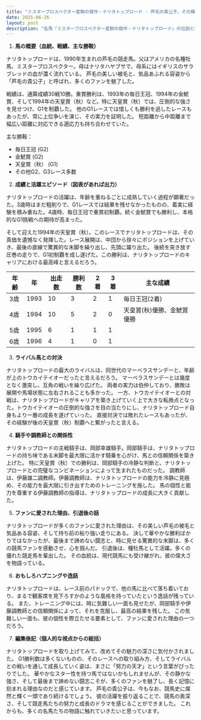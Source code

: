 ```yaml
---
title: "ミスタープロスペクター産駒の傑作・ナリタトップロード - 芦毛の貴公子、その輝きと影"
date: 2025-06-26
layout: post
description: "名馬『ミスタープロスペクター産駒の傑作・ナリタトップロード』の伝説と魅力を深堀り"
---
```


1. **馬の概要（血統、戦績、主な勝鞍）**

ナリタトップロードは、1990年生まれの芦毛の競走馬。父はアメリカの名種牡馬、ミスタープロスペクター。母はナリタハヤブサで、母系にはイギリスのサラブレッドの血が濃く流れている。  芦毛の美しい被毛と、気品あふれる容姿から「芦毛の貴公子」と呼ばれ、多くのファンを魅了した。

戦績は、通算成績30戦10勝。重賞勝利は、1993年の毎日王冠、1994年の金鯱賞、そして1994年の天皇賞（秋）など。特に天皇賞（秋）では、圧倒的な強さを見せつけ、G1を制覇した。  他のG1レースでは惜しくも勝利を逃したレースもあったが、常に上位争いを演じ、その実力を証明した。  短距離から中距離まで幅広い距離に対応できる適応力も持ち合わせていた。

主な勝鞍：
* 毎日王冠 (G2)
* 金鯱賞 (G2)
* 天皇賞（秋） (G1)
* その他G2、G3レース多数


2. **成績と活躍エピソード（図表があれば出力）**

ナリタトップロードの活躍は、年齢を重ねるごとに成熟していく過程が顕著だった。3歳時はまだ粗削りで、G1レースでは結果を残せなかったものの、着実に経験を積み重ねた。4歳時、毎日王冠で重賞初制覇。続く金鯱賞でも勝利し、本格的なG1挑戦への期待が高まった。

そして迎えた1994年の天皇賞（秋）。このレースでナリタトップロードは、その真価を遺憾なく発揮した。レース展開は、中団から徐々にポジションを上げていき、最後の直線で驚異的な末脚を繰り出し、先頭に躍り出た。  後続を突き放す圧巻の走りで、G1初制覇を成し遂げた。この勝利は、ナリタトップロードのキャリアにおける最高峰と言えるだろう。


| 年齢 | 年 | 出走数 | 勝利数 | 2着 | 3着 | 主な成績 |
|---|---|---|---|---|---|---|
| 3歳 | 1993 | 10 | 3 | 2 | 1 | 毎日王冠(2着) |
| 4歳 | 1994 | 10 | 5 | 2 | 0 | 天皇賞(秋)優勝、金鯱賞優勝 |
| 5歳 | 1995 | 6 | 1 | 1 | 1 |  |
| 6歳 | 1996 | 4 | 1 | 0 | 1 |  |


3. **ライバル馬との対決**

ナリタトップロードの最大のライバルは、同世代のマーベラスサンデーと、年齢が上のトウカイテイオーだったと言えるだろう。  マーベラスサンデーとは幾度となく激突し、互角の戦いを繰り広げた。  両者の実力は伯仲しており、勝敗は展開や馬場状態に左右されることも多かった。  一方、トウカイテイオーとの対戦は、ナリタトップロードがキャリアを築き上げていく上で大きな転換点となった。トウカイテイオーの圧倒的な強さを目の当たりにし、ナリタトップロード自身もより一層の成長を遂げていった。  直接対決では敗れたレースもあったが、その経験が後の天皇賞（秋）制覇へと繋がったと言える。


4. **騎手や調教師との関係性**

ナリタトップロードの主戦騎手は、岡部幸雄騎手。岡部騎手は、ナリタトップロードの持ち味である末脚を最大限に活かす騎乗を心がけ、馬との信頼関係を築き上げた。  特に天皇賞（秋）での勝利は、岡部騎手の冷静な判断と、ナリタトップロードとの完璧なコンビネーションによって生まれたものだった。  調教師は、伊藤雄二調教師。伊藤調教師は、ナリタトップロードの能力を冷静に見極め、その能力を最大限に引き出すためのトレーニングを施した。  馬の個性と能力を尊重する伊藤調教師の指導は、ナリタトップロードの成長に大きく貢献した。


5. **ファンに愛された理由、引退後の話**

ナリタトップロードが多くのファンに愛された理由は、その美しい芦毛の被毛と気品ある容姿、そして持ち前の粘り強い走りにある。  決して華やかな勝利ばかりではなかったが、最後まで諦めない闘志と、時に見せる驚異的な末脚は、多くの競馬ファンを感動させ、心を掴んだ。  引退後は、種牡馬として活躍。多くの優れた競走馬を輩出した。  その血統は、現代競馬にも受け継がれ、彼の偉大さを物語っている。


6. **おもしろハプニングや逸話**

ナリタトップロードは、レース前のパドックで、他の馬に比べて落ち着いており、まるで観客席を見下ろすかのような風格を持っていたという逸話が残っている。  また、トレーニング中には、時に気難しい一面も見せたが、岡部騎手や伊藤調教師との信頼関係によって、それを克服し、最高の結果を残した。  この気難しい一面も、彼の個性を際立たせる要素として、ファンに愛された理由の一つだろう。


7. **編集後記（個人的な視点からの総括）**

ナリタトップロードを取り上げてみて、改めてその魅力の深さに気付かされました。  G1勝利数は多くないものの、そのレースへの取り組み方、そしてライバルとの戦いを通して成長していく姿は、まさに「努力の天才」という言葉がぴったりでした。  華やかなスター性を持つ馬ではないかもしれませんが、その静かな強さ、そして最後まで諦めない闘志こそが、多くのファンを魅了し、長く記憶に刻まれる理由なのだと感じています。  芦毛の貴公子は、今もなお、競馬史に燦然と輝く一頭であり続けるでしょう。  彼の活躍を振り返ることで、競馬の奥深さ、そして競走馬たちの努力と成長のドラマを感じることができました。  これからも、多くの名馬たちの物語に触れていきたいと思っています。
